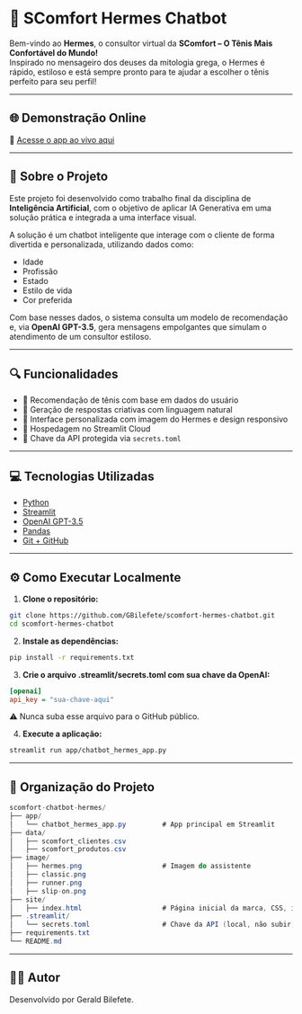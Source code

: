 # 👟 SComfort Hermes Chatbot

Bem-vindo ao **Hermes**, o consultor virtual da **SComfort – O Tênis Mais Confortável do Mundo!**  
Inspirado no mensageiro dos deuses da mitologia grega, o Hermes é rápido, estiloso e está sempre pronto para te ajudar a escolher o tênis perfeito para seu perfil!

---

## 🌐 Demonstração Online

🔗 [Acesse o app ao vivo aqui](https://scomfort-hermes-chatbot.streamlit.app/)

---

## 🤖 Sobre o Projeto

Este projeto foi desenvolvido como trabalho final da disciplina de **Inteligência Artificial**, com o objetivo de aplicar IA Generativa em uma solução prática e integrada a uma interface visual.

A solução é um chatbot inteligente que interage com o cliente de forma divertida e personalizada, utilizando dados como:

- Idade  
- Profissão  
- Estado  
- Estilo de vida  
- Cor preferida  

Com base nesses dados, o sistema consulta um modelo de recomendação e, via **OpenAI GPT-3.5**, gera mensagens empolgantes que simulam o atendimento de um consultor estiloso.

---

## 🔍 Funcionalidades

- 🧠 Recomendação de tênis com base em dados do usuário
- 🤖 Geração de respostas criativas com linguagem natural
- 🎨 Interface personalizada com imagem do Hermes e design responsivo
- 🚀 Hospedagem no Streamlit Cloud
- 🔐 Chave da API protegida via `secrets.toml`

---

## 💻 Tecnologias Utilizadas

- [Python](https://www.python.org/)
- [Streamlit](https://streamlit.io/)
- [OpenAI GPT-3.5](https://platform.openai.com/)
- [Pandas](https://pandas.pydata.org/)
- [Git + GitHub](https://github.com/)

---

## ⚙️ Como Executar Localmente

1. **Clone o repositório:**

```bash
git clone https://github.com/GBilefete/scomfort-hermes-chatbot.git
cd scomfort-hermes-chatbot
```

2. **Instale as dependências:**

```bash
pip install -r requirements.txt
```

3. **Crie o arquivo .streamlit/secrets.toml com sua chave da OpenAI:**
```ini
[openai]
api_key = "sua-chave-aqui"
```

⚠️ Nunca suba esse arquivo para o GitHub público.

4. **Execute a aplicação:**

```bash
streamlit run app/chatbot_hermes_app.py
```

---

## 📁 Organização do Projeto

```csharp
scomfort-chatbot-hermes/
├── app/
│   └── chatbot_hermes_app.py         # App principal em Streamlit
├── data/
│   ├── scomfort_clientes.csv
│   ├── scomfort_produtos.csv
├── image/
│   ├── hermes.png                    # Imagem do assistente
│   ├── classic.png
│   ├── runner.png
│   ├── slip-on.png
├── site/
│   ├── index.html                    # Página inicial da marca, CSS, imagens, etc.
├── .streamlit/
│   └── secrets.toml                  # Chave da API (local, não subir)
├── requirements.txt
└── README.md

```

---

## 👨‍💻 Autor
Desenvolvido por Gerald Bilefete.











